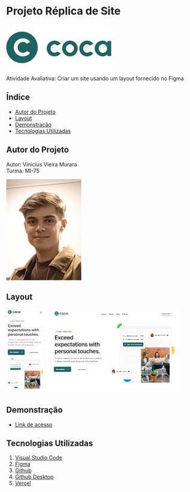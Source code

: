# Projeto Réplica de Site
![Logo](./img/Logo-2.svg)<br>
Atividade Avaliativa: Criar um site usando um layout fornecido no Figma

## Índice
- <a href="#autor-do-projeto">Autor do Projeto</a>
- <a href="#layout">Layout</a>
- <a href="#demonstração">Demonstração</a>
- <a href="#tecnologias-utilizadas">Tecnologias Utilizadas</a>

## Autor do Projeto
Autor: Vinicius Vieira Murara<br>
Turma: MI-75

<img style="width: 200px" src="./img/autor.jpeg">

## Layout

<img style="width: 100px" src="./img/TelaMobile2.png"> <img style="width: 361px" src="./img/TelaDesktop.png">


## Demonstração
- [Link de acesso](https://site-coca.vercel.app/)

## Tecnologias Utilizadas
1. [Visual Studio Code](https://code.visualstudio.com/)
2. [Figma](https://www.figma.com/pt-br/)
3. [Github](https://github.com/)
4. [Github Desktop](https://github.com/apps/desktop)
5. [Vercel](https://vercel.com/)